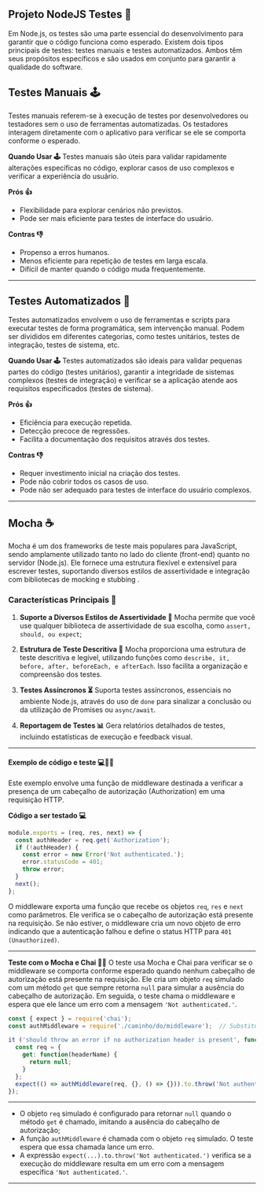 ## Projeto NodeJS Testes 🚀

Em Node.js, os testes são uma parte essencial do desenvolvimento para garantir que o código funciona como esperado. Existem dois tipos principais de testes: testes manuais e testes automatizados. Ambos têm seus propósitos específicos e são usados em conjunto para garantir a qualidade do software.

## Testes Manuais 🕹️
Testes manuais referem-se à execução de testes por desenvolvedores ou testadores sem o uso de ferramentas automatizadas. Os testadores interagem diretamente com o aplicativo para verificar se ele se comporta conforme o esperado.

**Quando Usar 🕹️** 
Testes manuais são úteis para validar rapidamente alterações específicas no código, explorar casos de uso complexos e verificar a experiência do usuário.

**Prós 👍** 
- Flexibilidade para explorar cenários não previstos.
- Pode ser mais eficiente para testes de interface do usuário.

**Contras 👎** 
- Propenso a erros humanos.
- Menos eficiente para repetição de testes em larga escala.
- Difícil de manter quando o código muda frequentemente.

---

## Testes Automatizados 🧪
Testes automatizados envolvem o uso de ferramentas e scripts para executar testes de forma programática, sem intervenção manual. Podem ser divididos em diferentes categorias, como testes unitários, testes de integração, testes de sistema, etc.

**Quando Usar 🕹️**
Testes automatizados são ideais para validar pequenas partes do código (testes unitários), garantir a integridade de sistemas complexos (testes de integração) e verificar se a aplicação atende aos requisitos especificados (testes de sistema).

**Prós 👍**
- Eficiência para execução repetida.
- Detecção precoce de regressões.
- Facilita a documentação dos requisitos através dos testes.

**Contras 👎**
- Requer investimento inicial na criação dos testes.
- Pode não cobrir todos os casos de uso.
- Pode não ser adequado para testes de interface do usuário complexos.

---

## Mocha ☕
Mocha é um dos frameworks de teste mais populares para JavaScript, sendo amplamente utilizado tanto no lado do cliente (front-end) quanto no servidor (Node.js). Ele fornece uma estrutura flexível e extensível para escrever testes, suportando diversos estilos de assertividade e integração com bibliotecas de mocking e stubbing .

### Características Principais 🧪
1. **Suporte a Diversos Estilos de Assertividade 🔄**
Mocha permite que você use qualquer biblioteca de assertividade de sua escolha, como `assert, should, ou expect`;

2. **Estrutura de Teste Descritiva 📝** 
Mocha proporciona uma estrutura de teste descritiva e legível, utilizando funções como `describe, it, before, after, beforeEach, e afterEach`. Isso facilita a organização e compreensão dos testes.

3. **Testes Assíncronos ⏳**
Suporta testes assíncronos, essenciais no ambiente Node.js, através do uso de `done` para sinalizar a conclusão ou da utilização de Promises ou `async/await`.

4. **Reportagem de Testes 📊**
Gera relatórios detalhados de testes, incluindo estatísticas de execução e feedback visual.

--- 

#### Exemplo de código e teste 💻🧪✨
Este exemplo envolve uma função de middleware destinada a verificar a presença de um cabeçalho de autorização (Authorization) em uma requisição HTTP. 

**Código a ser testado 💻**
~~~javascript
module.exports = (req, res, next) => {
  const authHeader = req.get('Authorization');
  if (!authHeader) {
    const error = new Error('Not authenticated.');
    error.statusCode = 401;
    throw error;
  }
  next();
};
~~~

O middleware exporta uma função que recebe os objetos `req`, `res` e `next` como parâmetros. Ele verifica se o cabeçalho de autorização está presente na requisição. Se não estiver, o middleware cria um novo objeto de erro indicando que a autenticação falhou e define o status HTTP para `401 (Unauthorized)`.

---

**Teste com o Mocha e Chai 🧪✨**
O teste usa Mocha e Chai para verificar se o middleware se comporta conforme esperado quando nenhum cabeçalho de autorização está presente na requisição. Ele cria um objeto `req` simulado com um método `get` que sempre retorna `null` para simular a ausência do cabeçalho de autorização. Em seguida, o teste chama o middleware e espera que ele lance um erro com a mensagem `'Not authenticated.'`.

~~~javascript
const { expect } = require('chai');
const authMiddleware = require('./caminho/do/middleware');  // Substitua pelo caminho real

it ('should throw an error if no authorization header is present', function() {
  const req = {
    get: function(headerName) {
      return null;
    }
  };
  expect(() => authMiddleware(req, {}, () => {})).to.throw('Not authenticated.');
});
~~~

---

- O objeto `req` simulado é configurado para retornar `null` quando o método `get` é chamado, imitando a ausência do cabeçalho de autorização;
- A função `authMiddleware` é chamada com o objeto `req` simulado. O teste espera que essa chamada lance um erro.
- A expressão `expect(...).to.throw('Not authenticated.')` verifica se a execução do middleware resulta em um erro com a mensagem específica `'Not authenticated.'`.

---
